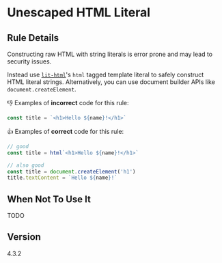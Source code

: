 # Unescaped HTML Literal

## Rule Details

Constructing raw HTML with string literals is error prone and may lead to security issues.

Instead use [`lit-html`](https://github.com/Polymer/lit-html)'s `html` tagged template literal to safely construct HTML literal strings. Alternatively, you can use document builder APIs like `document.createElement`.

👎 Examples of **incorrect** code for this rule:

```js
const title = `<h1>Hello ${name}!</h1>`
```

👍 Examples of **correct** code for this rule:

```js
// good
const title = html`<h1>Hello ${name}!</h1>`
```

```js
// also good
const title = document.createElement('h1')
title.textContent = `Hello ${name}!`
```

## When Not To Use It

TODO

## Version

4.3.2
